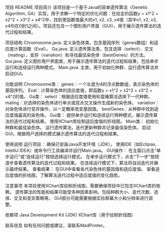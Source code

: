 </iteam>项目 README
</iteam>项目简介
</iteam>该项目是一个基于Java的简单遗传算法（Genetic Algorithm, GA）实现，用于求解一个特定的优化问题：在给定的函数y = x1^2 + x2^2 + x3^2 + x4^2中，找到使函数值最大的x1, x2, x3, x4值（其中x1, x2, x3, x4均在0到1之间）。项目还包含一个图形用户界面（GUI），用于展示遗传算法的迭代过程和结果。

项目结构
Chromosome.java: 定义染色体类，包含基因序列（genes数组）和适应度计算函数（Eval）。
Ga.java: 定义遗传算法类，包含选择（select）、交叉（mating）、变异（variation）和寻找最佳染色体（bestGenes）的方法。
Gui.java: 定义图形用户界面类，用于展示遗传算法的迭代过程和结果，包括单步运行和连续运行两种模式。
Main.java: 主类，用于初始化种群、运行遗传算法并启动GUI。

功能说明
Chromosome类：
genes：一个长度为4的浮点数数组，表示染色体的基因序列。
Eval：计算染色体的适应度值，即函数y = x1^2 + x2^2 + x3^2 + x4^2的值。
Ga类：
select：根据适应度值使用轮盘赌算法选择下一代种群。
mating：对选择的染色体进行单点或双点交叉操作生成新的染色体。
variation：对染色体进行变异操作，以一定概率改变基因值。
bestGenes：从种群中找到适应度值最高的染色体。
Gui类：
提供单步运行和连续运行两种模式，展示遗传算法的迭代过程和结果。
使用XChart库绘制适应度值的折线图。
Main类：
初始化种群和最佳染色体。
运行遗传算法，迭代更新种群并记录最佳染色体。
启动GUI，根据用户选择的模式展示遗传算法的迭代过程和结果。

使用说明
运行项目：
确保已安装Java开发环境（JDK）。
使用IDE（如Eclipse、IntelliJ IDEA）或命令行工具编译并运行Main.java。
GUI操作：
在主窗口点击“单步运行”或“连续运行”按钮选择运行模式。
在单步运行模式下，点击“下一步”按钮逐步查看遗传算法的迭代过程和结果。
在连续运行模式下，算法将自动迭代并展示最终结果。
查看结果：
在GUI中查看各代染色体的基因值和适应度值。
查看适应度值的折线图，了解算法迭代过程中适应度值的变化趋势。

注意事项
本项目使用XChart库绘制折线图，需要确保项目中已包含XChart库的依赖。
遗传算法的性能和结果可能受多种因素影响，包括种群大小、迭代次数、选择、交叉和变异策略等。
GUI部分可能需要根据实际屏幕大小和分辨率进行调整。

依赖项
Java Development Kit (JDK)
XChart库（用于绘制折线图）

联系信息
如有任何问题或建议，请联系MadPrinter。
